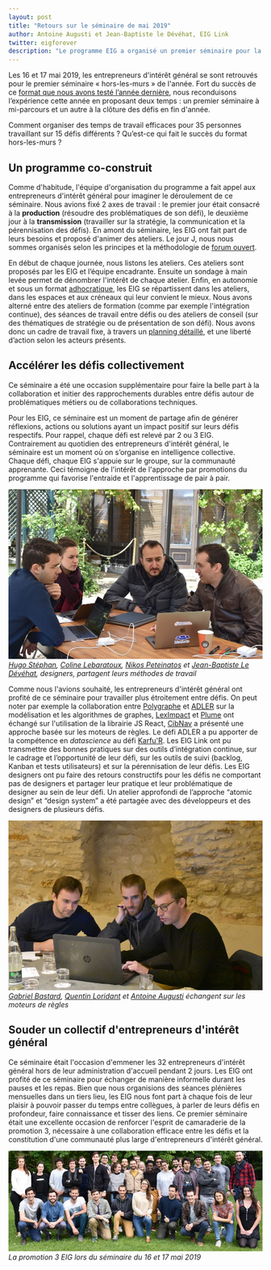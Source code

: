 ```yaml
---
layout: post
title: "Retours sur le séminaire de mai 2019"
author: Antoine Augusti et Jean-Baptiste le Dévéhat, EIG Link
twitter: eigforever
description: "Le programme EIG a organisé un premier séminaire pour la promotion 3. Comment organiser des temps de travail efficaces pour 35 personnes travaillant sur 15 défis différents ? Qu’est-ce qui fait le succès du format hors-les-murs ? "
---
```


Les 16 et 17 mai 2019, les entrepreneurs d'intérêt général se sont retrouvés pour le premier séminaire « hors-les-murs » de l'année. Fort du succès de ce [format que nous avons testé l’année dernière](https://entrepreneur-interet-general.etalab.gouv.fr/blog/2018/09/24/retrospective-defis-eig2.html), nous reconduisons l’expérience cette année en proposant deux temps : un premier séminaire à mi-parcours et un autre à la clôture des défis en fin d'année. 

Comment organiser des temps de travail efficaces pour 35 personnes travaillant sur 15 défis différents ? Qu’est-ce qui fait le succès du format hors-les-murs ? 


## Un programme co-construit

Comme d'habitude, l'équipe d'organisation du programme a fait appel aux entrepreneurs d'intérêt général pour imaginer le déroulement de ce séminaire. Nous avions fixé 2 axes de travail : le premier jour était consacré à la **production** (résoudre des problématiques de son défi), le deuxième jour à la **transmission** (travailler sur la stratégie, la communication et la pérennisation des défis). En amont du séminaire, les EIG ont fait part de leurs besoins et proposé d'animer des ateliers. Le jour J, nous nous sommes organisés selon les principes et la méthodologie de [forum ouvert](https://fr.wikipedia.org/wiki/M%C3%A9thodologie_Forum_Ouvert). 

En début de chaque journée, nous listons les ateliers. Ces ateliers sont proposés par les EIG et l’équipe encadrante. Ensuite un sondage à main levée permet de dénombrer l'intérêt de chaque atelier. Enfin, en autonomie et sous un format [adhocratique](https://fr.wikipedia.org/wiki/Adhocratie), les EIG se répartissent dans les ateliers, dans les espaces et aux créneaux qui leur convient le mieux. Nous avons alterné entre des ateliers de formation (comme par exemple l'intégration continue), des séances de travail entre défis ou des ateliers de conseil (sur des thématiques de stratégie ou de présentation de son défi). Nous avons donc un cadre de travail fixe, à travers un [planning détaillé](https://github.com/entrepreneur-interet-general/eig-link/blob/master/accompagnement.md#s%C3%A9minaire-hors-les-murs--1617-mai), et une liberté d’action selon les acteurs présents.


## Accélérer les défis collectivement

Ce séminaire a été une occasion supplémentaire pour faire la belle part à la collaboration et initier des rapprochements durables entre défis autour de problématiques métiers ou de collaborations techniques.

Pour les EIG, ce séminaire est un moment de partage afin de générer réflexions, actions ou solutions ayant un impact positif sur leurs défis respectifs. Pour rappel, chaque défi est relevé par 2 ou 3 EIG. Contrairement au quotidien des entrepreneurs d'intérêt général, le séminaire est un moment où on s’organise en intelligence collective. Chaque défi, chaque EIG s'appuie sur le groupe, sur la communauté apprenante. Ceci témoigne de l'intérêt de l'approche par promotions du programme qui favorise l'entraide et l'apprentissage de pair à pair.

![Un groupe de personnes parlent autour d'une table.](/img/blog/seminaire-2019/designers.jpg) _[Hugo Stéphan](/communaute/2019/hugo-stephan.html), [Coline Lebaratoux](/communaute/2019/coline-lebaratoux.html), [Nikos Peteinatos](/communaute/2019/nikos-peteinatos.html) et [Jean-Baptiste Le Dévéhat](communaute/2018/jean-baptiste-le-devehat.html), designers, partagent leurs méthodes de travail_

Comme nous l'avions souhaité, les entrepreneurs d'intérêt général ont profité de ce séminaire pour travailler plus étroitement entre défis. On peut noter par exemple la collaboration entre [Polygraphe](https://entrepreneur-interet-general.etalab.gouv.fr/defis/2019/polygraphe.html) et [ADLER](https://entrepreneur-interet-general.etalab.gouv.fr/defis/2019/adler.html) sur la modélisation et les algorithmes de graphes, [LexImpact](https://entrepreneur-interet-general.etalab.gouv.fr/defis/2019/leximpact.html) et [Plume](https://entrepreneur-interet-general.etalab.gouv.fr/defis/2019/plume.html) ont échangé sur l'utilisation de la librairie JS React, [CibNav](https://entrepreneur-interet-general.etalab.gouv.fr/defis/2019/cibnav.html) a présenté une approche basée sur les moteurs de règles. Le défi ADLER a pu apporter de la compétence en _datascience_ au défi [Karfu'R](https://entrepreneur-interet-general.etalab.gouv.fr/defis/2019/karfur.html). Les EIG Link ont pu transmettre des bonnes pratiques sur des outils d’intégration continue, sur le cadrage et l’opportunité de leur défi, sur les outils de suivi (backlog, Kanban et tests utilisateurs) et sur la pérennisation de leur défis. Les EIG designers ont pu faire des retours constructifs pour les défis ne comportant pas de designers et partager leur pratique et leur problématique de designer au sein de leur défi. Un atelier approfondi de l’approche “atomic design” et “design system” a été partagée avec des développeurs et des designers de plusieurs défis.

![3 hommes travaillent ensemble autour d'un ordinateur.](/img/blog/seminaire-2019/moteurs-regles.jpg) _[Gabriel Bastard](/communaute/2019/gabriel-bastard.html), [Quentin Loridant](/communaute/2019/quentin-loridant.html) et [Antoine Augusti](communaute/2018/antoine-augusti.html) échangent sur les moteurs de règles_


## Souder un collectif d'entrepreneurs d'intérêt général

Ce séminaire était l'occasion d'emmener les 32 entrepreneurs d'intérêt général hors de leur administration d'accueil pendant 2 jours. Les EIG ont profité de ce séminaire pour échanger de manière informelle durant les pauses et les repas. Bien que nous organisions des séances plénières mensuelles dans un tiers lieu, les EIG nous font part à chaque fois de leur plaisir à pouvoir passer du temps entre collègues, à parler de leurs défis en profondeur, faire connaissance et tisser des liens. Ce premier séminaire était une excellente occasion de renforcer l'esprit de camaraderie de la promotion 3, nécessaire à une collaboration efficace entre les défis et la constitution d'une communauté plus large d'entrepreneurs d'intérêt général.

![La promotion 3 du programme Entrepreneurs d'Intérêt Général pose à l'extérieur.](/img/blog/seminaire-2019/promo-3.jpg) _La promotion 3 EIG lors du séminaire du 16 et 17 mai 2019_
